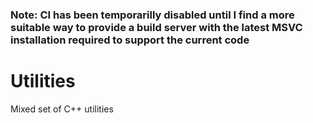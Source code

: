 ### Note: CI has been temporarilly disabled until I find a more suitable way to provide a build server with the latest MSVC installation required to support the current code

# Utilities
Mixed set of C++ utilities
